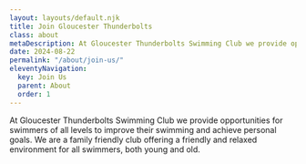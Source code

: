 ```yaml
---
layout: layouts/default.njk
title: Join Gloucester Thunderbolts
class: about
metaDescription: At Gloucester Thunderbolts Swimming Club we provide opportunities for swimmers of all levels to improve their swimming and achieve personal goals. We are a family friendly club offering a friendly and relaxed environment for all swimmers, both young and old. 
date: 2024-08-22
permalink: "/about/join-us/"
eleventyNavigation:
  key: Join Us
  parent: About
  order: 1
---
```

At Gloucester Thunderbolts Swimming Club we provide opportunities for swimmers of all levels to improve their swimming and achieve personal goals. We are a family friendly club offering a friendly and relaxed environment for all swimmers, both young and old. 
```


